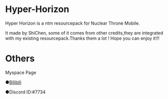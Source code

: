 # Hyper-Horizon

Hyper Horizon is a ntm resourcepack for Nuclear Throne Mobile.

It made by ShiChen, some of it comes from other credits,they are integrated with my existing resourcepack.Thanks them a lot !
Hope you can enjoy it!!!

# Others
Myspace Page

●[Bilibili](https://space.bilibili.com/420780210?share_medium=android&share_source=copy_link&bbid=XUB3662B546892C3E3BC435CA216F492A635D&ts=1692070585859)

●Discord ID:#7734
